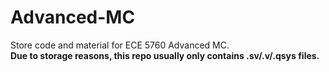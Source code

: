 # Advanced-MC
Store code and material for ECE 5760 Advanced MC.  
__Due to storage reasons, this repo usually only contains .sv/.v/.qsys files.__

